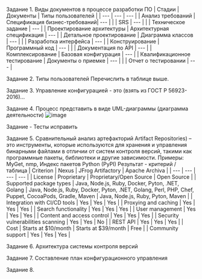 Задание 1. Виды документов в процессе разработки ПО
| Стадии | Документы | Типы пользователей |
| --- | --- | --- |
| Анализ требований | Спецификация бизнес-требований| --- |
|  | SRS | --- |
|  | Техническое задание | --- |
| Проектирование архитектуры | Архитектурная спецификация | --- |
| Детальное проектирование | Диаграмма классов | --- |
|  | Разработка интерфейса | --- |
| Конструирование | Программный код | --- |
| | Документация по API | --- |
| Комплексирование | Базовая конфигурация | --- |
| Квалификационное тестирование | Документы о приемке | --- |
|  | Отчет о тестировании | --- |

Задание 2. Типы пользователей
Перечислить в таблице выше.

Задание 3. Управление конфигурацией - это (взять из ГОСТ Р 56923-2016)...

Задание 4. Процесс представить в виде UML-диаграммы (диаграмма деятельности)
![image](https://user-images.githubusercontent.com/65451923/230900375-94036da9-cfd6-42d3-abf7-5b9d40559fe0.png)

Задание - Тесты исправить

Задание 5. Сравнительный анализ артефакторий
Artifact Repositories) – это инструменты, которые используются для хранения и управления бинарными файлами в отличии от систем контроля версий, такими как программные пакеты, библиотеки и другие зависимости. Примеры: MyGet, nmp, Индекс пакетов Python (PyPI)
Результат - критерий /таблица
| Criterion | Nexus | JFrog Artifactory | Apache Archiva |
| --- | --- | --- | --- |
| License | Proprietary | Proprietary/Open Source | Open Source |
| Supported package types | Java, Node.js, Ruby, Docker, Pyton, .NET, Golang | Java, Node.js, Ruby, Docker, Pyton, .NET, Golang, Perl, PHP, Chef, Puppet, CocoaPods, Gradle, Maven | Java, Node.js, Ruby, Pyton, Maven |
| Integration with CI/CD tools | Yes | Yes | Yes |
| Proxying and caching | Yes | Yes | Yes |
| Search functionality | Yes | Yes | Yes |
| User management | Yes | Yes | Yes |
| Content and access control | Yes | Yes | Yes |
| Security vulnerabilities scanning | Yes | Yes | No |
| REST API | Yes | Yes | Yes |
| Cost | Starts at $10/month | Starts at $39/month | Free |
| Community support | Yes | Yes | Yes |

Задание 6. Архитектура системы контроля версий

Задание 7. Составление план конфигурационного управления

Задание 8.
